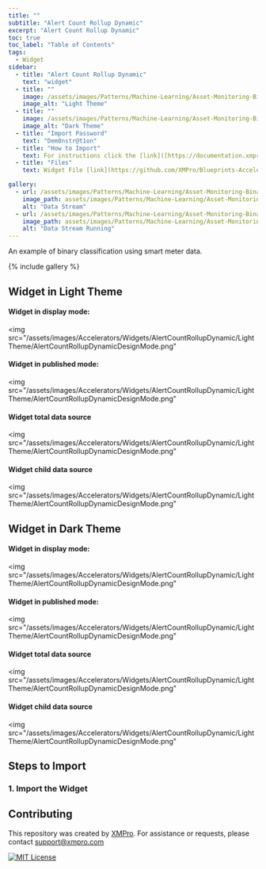 ```yaml
---
title: ""
subtitle: "Alert Count Rollup Dynamic"
excerpt: "Alert Count Rollup Dynamic"
toc: true
toc_label: "Table of Contents"
tags:
  - Widget
sidebar:
  - title: "Alert Count Rollup Dynamic"
    text: "widget"
  - title: ""
    image: /assets/images/Patterns/Machine-Learning/Asset-Monitoring-Binary-Classification/Light.png
    image_alt: "Light Theme"
  - title: ""
    image: /assets/images/Patterns/Machine-Learning/Asset-Monitoring-Binary-Classification/Dark.png
    image_alt: "Dark Theme"
  - title: "Import Password"
    text: "Dem0nstr@t1on"
  - title: "How to Import"
    text: For instructions click the [link]([https://documentation.xmpro.com/how-tos/import-export-and-clone#importing](https://documentation.xmpro.com/how-tos/apps/manage-widgets#importing-widgets) "Click Here")
  - title: "Files"
    text: Widget File [link](https://github.com/XMPro/Blueprints-Accelerators-Patterns/blob/master/Accelerators/Widgets/Alert%20Count%20Rollup%20-%20Dynamic.xwid "Click Here")

gallery:
  - url: /assets/images/Patterns/Machine-Learning/Asset-Monitoring-Binary-Classification/DataStream_01.png
    image_path: assets/images/Patterns/Machine-Learning/Asset-Monitoring-Binary-Classification/DataStream_01.png
    alt: "Data Stream"
  - url: /assets/images/Patterns/Machine-Learning/Asset-Monitoring-Binary-Classification/DataStream_Running_01.png
    image_path: assets/images/Patterns/Machine-Learning/Asset-Monitoring-Binary-Classification/DataStream_Running_01.png
    alt: "Data Stream Running"
---
```


An example of binary classification using smart meter data.

{% include gallery %}

## Widget in Light Theme
#### Widget in display mode:
<img src="/assets/images/Accelerators/Widgets/AlertCountRollupDynamic/LightTheme/AlertCountRollupDynamicDesignMode.png" 
#### Widget in published mode:
<img src="/assets/images/Accelerators/Widgets/AlertCountRollupDynamic/LightTheme/AlertCountRollupDynamicDesignMode.png" 
#### Widget total data source
<img src="/assets/images/Accelerators/Widgets/AlertCountRollupDynamic/LightTheme/AlertCountRollupDynamicDesignMode.png" 
#### Widget child data source
<img src="/assets/images/Accelerators/Widgets/AlertCountRollupDynamic/LightTheme/AlertCountRollupDynamicDesignMode.png" 

## Widget in Dark Theme
#### Widget in display mode:
<img src="/assets/images/Accelerators/Widgets/AlertCountRollupDynamic/LightTheme/AlertCountRollupDynamicDesignMode.png" 
#### Widget in published mode:
<img src="/assets/images/Accelerators/Widgets/AlertCountRollupDynamic/LightTheme/AlertCountRollupDynamicDesignMode.png" 
#### Widget total data source
<img src="/assets/images/Accelerators/Widgets/AlertCountRollupDynamic/LightTheme/AlertCountRollupDynamicDesignMode.png" 
#### Widget child data source
<img src="/assets/images/Accelerators/Widgets/AlertCountRollupDynamic/LightTheme/AlertCountRollupDynamicDesignMode.png" 

## Steps to Import
### 1. Import the Widget

## Contributing
This repository was created by <a href="https://xmpro.com/">XMPro</a>. 
For assistance or requests, please contact <a href="mailto:support@xmpro.com">support@xmpro.com</a>

[![MIT License](https://img.shields.io/badge/License-MIT-green.svg)](https://choosealicense.com/licenses/mit/)
